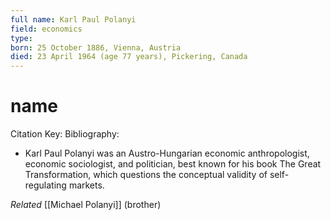 ```yaml
---
full name: Karl Paul Polanyi
field: economics
type:
born: 25 October 1886, Vienna, Austria
died: 23 April 1964 (age 77 years), Pickering, Canada
---
```


# name
Citation Key: 
Bibliography:
- Karl Paul Polanyi was an Austro-Hungarian economic anthropologist, economic sociologist, and politician, best known for his book The Great Transformation, which questions the conceptual validity of self-regulating markets.

*Related* [[Michael Polanyi]] (brother) 